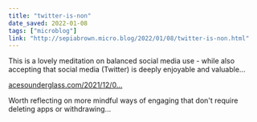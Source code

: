```yaml
---
title: "twitter-is-non"
date_saved: 2022-01-08
tags: ["microblog"]
link: "http://sepiabrown.micro.blog/2022/01/08/twitter-is-non.html"
---
```

This is a lovely meditation on balanced social media use - while also accepting that social media (Twitter) is deeply enjoyable and valuable...

[acesounderglass.com/2021/12/0...](https://acesounderglass.com/2021/12/04/dear-self-we-need-to-talk-about-social-media/)

Worth reflecting on more mindful ways of engaging that don't require deleting apps or withdrawing...

